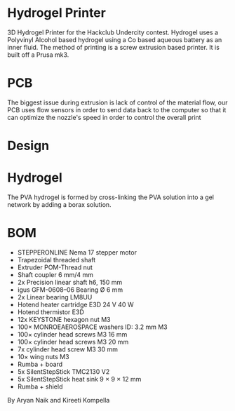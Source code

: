 # Hydrogel Printer
3D Hydrogel Printer for the Hackclub Undercity contest. Hydrogel uses a Polyvinyl Alcohol based hydrogel using a Co based aqueous battery as an inner fluid. The method of printing is a screw extrusion based printer. It is built off a Prusa mk3.
# PCB
The biggest issue during extrusion is lack of control of the material flow, our PCB uses flow sensors in order to send data back to the computer so that it can optimize the nozzle's speed in order to control the overall print
# Design

# Hydrogel
The PVA hydrogel is formed by cross-linking the PVA solution into a gel network by adding a borax solution.

# BOM
- STEPPERONLINE Nema 17 stepper motor
- Trapezoidal threaded shaft	
- Extruder	POM-Thread nut
- Shaft coupler 6 mm/4 mm
- 2x Precision linear shaft h6, 150 mm
- igus GFM-0608–06 Bearing Ø 6 mm
- 2x Linear bearing LM8UU
- Hotend heater cartridge E3D 24 V 40 W
- Hotend thermistor E3D
- 12x KEYSTONE hexagon nut M3
- 100× MONROEAEROSPACE washers ID: 3.2 mm M3
- 100× cylinder head screws M3 16 mm
- 100× cylinder head screws M3 20 mm
- 7x cylinder head screw M3 30 mm
- 10× wing nuts M3
- Rumba + board
- 5x SilentStepStick TMC2130 V2
- 5x SilentStepStick heat sink 9 × 9 × 12 mm
- Rumba + shield

By Aryan Naik and Kireeti Kompella 
